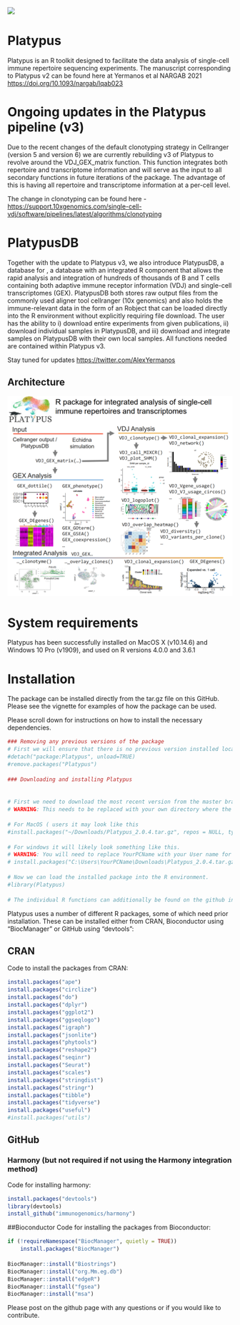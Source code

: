 
<!-- README.md is generated from README.Rmd. Please edit that file -->

![](https://repository-images.githubusercontent.com/297313954/10e0a180-713e-11eb-9a23-ef93a9d86e8b)

# Platypus 

Platypus is an R toolkit designed to facilitate the data analysis of
single-cell immune repertoire sequencing experiments. The manuscript
corresponding to Platypus v2 can be found here at Yermanos et al NARGAB
2021 <https://doi.org/10.1093/nargab/lqab023>

# Ongoing updates in the Platypus pipeline (v3)

Due to the recent changes of the default clonotyping strategy in
Cellranger (version 5 and version 6) we are currently rebuilding v3 of
Platypus to revolve around the VDJ\_GEX\_matrix function. This function
integrates both repertoire and transcriptome information and will serve
as the input to all secondary functions in future iterations of the
package. The advantage of this is having all repertoire and
transcriptome information at a per-cell level.

The change in clonotyping can be found here -
<https://support.10xgenomics.com/single-cell-vdj/software/pipelines/latest/algorithms/clonotyping>

# PlatypusDB

Together with the update to Platypus v3, we also introduce PlatypusDB, a database for , a database with an integrated R component that allows 
the rapid analysis and integration of hundreds of thousands of B and T cells containing both adaptive immune receptor information (VDJ) and single-cell transcriptomes (GEX). 
PlatypusDB both stores raw output files from the commonly used aligner tool cellranger (10x genomics) and also holds the immune-relevant data in the form of an Robject
that can be loaded directly into the R environment without explicitly requiring file download. The user has the ability to
i) download entire experiments from given publications, ii) download individual samples in PlatypusDB, and iii) download and integrate samples on PlatypusDB with their own local samples.
All functions needed are contained within Platypus v3. 

Stay tuned for updates <https://twitter.com/AlexYermanos>

## Architecture

![](docs/images/PlatypusV3_abstract.png)

# System requirements

Platypus has been successfully installed on MacOS X (v10.14.6) and
Windows 10 Pro (v1909), and used on R versions 4.0.0 and 3.6.1

# Installation

The package can be installed directly from the tar.gz file on this
GitHub. Please see the vignette for examples of how the package can be
used.

Please scroll down for instructions on how to install the necessary
dependencies.

``` r
### Removing any previous versions of the package
# First we will ensure that there is no previous version installed locally
#detach("package:Platypus", unload=TRUE)
#remove.packages("Platypus")

### Downloading and installing Platypus


# First we need to download the most recent version from the master branch at https://github.com/alexyermanos/Platypus we can install the package using the following command. 
# WARNING: This needs to be replaced with your own directory where the downloaded package is found

# For MacOS ( users it may look like this
#install.packages("~/Downloads/Platypus_2.0.4.tar.gz", repos = NULL, type="source")

# For windows it will likely look something like this. 
# WARNING: You will need to replace YourPCName with your User name for the windows account in the directory. 
# install.packages("C:\Users\YourPCName\Downloads\Platypus_2.0.4.tar.gz", repos = NULL, type="source")

# Now we can load the installed package into the R environment. 
#library(Platypus)

# The individual R functions can additionally be found on the github in the Functions branch. Within this branch, there is a folder "R" which contains the individual functions. This can similarly be downloaded and loaded into the R environment incase not all functions are desired. Similarly, these functions are actively updated and may include more features than the in original tar.gz file. 
```

Platypus uses a number of different R packages, some of which need prior
installation. These can be installed either from CRAN, Bioconductor
using “BiocManager” or GitHub using “devtools”:

## CRAN

Code to install the packages from CRAN:

``` r
install.packages("ape")
install.packages("circlize")
install.packages("do")
install.packages("dplyr")
install.packages("ggplot2")
install.packages("ggseqlogo")
install.packages("igraph")
install.packages("jsonlite")
install.packages("phytools")
install.packages("reshape2")
install.packages("seqinr")
install.packages("Seurat")
install.packages("scales")
install.packages("stringdist")
install.packages("stringr")
install.packages("tibble")
install.packages("tidyverse")
install.packages("useful")
#install.packages("utils")
```

## GitHub

### Harmony (but not required if not using the Harmony integration method)

Code for installing harmony:

``` r
install.packages("devtools")
library(devtools)
install_github("immunogenomics/harmony")
```

\#\#Bioconductor Code for installing the packages from Bioconductor:

``` r
if (!requireNamespace("BiocManager", quietly = TRUE))
    install.packages("BiocManager")
    
BiocManager::install("Biostrings")
BiocManager::install("org.Mm.eg.db")
BiocManager::install("edgeR")
BiocManager::install("fgsea")
BiocManager::install("msa")
```

Please post on the github page with any questions or if you would like
to contribute.
